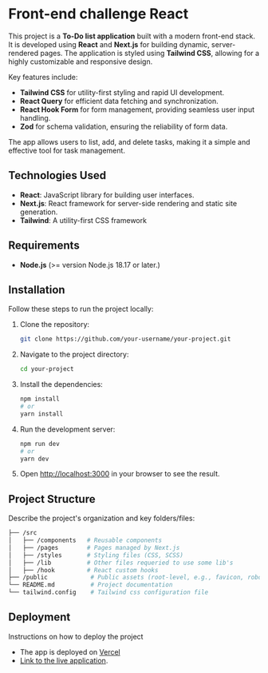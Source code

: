 # Front-end challenge React 

This project is a **To-Do list application** built with a modern front-end stack. It is developed using **React** and **Next.js** for building dynamic, server-rendered pages. The application is styled using **Tailwind CSS**, allowing for a highly customizable and responsive design.

Key features include:

- **Tailwind CSS** for utility-first styling and rapid UI development.
- **React Query** for efficient data fetching and synchronization.
- **React Hook Form** for form management, providing seamless user input handling.
- **Zod** for schema validation, ensuring the reliability of form data.

The app allows users to list, add, and delete tasks, making it a simple and effective tool for task management.


## Technologies Used

- **React**: JavaScript library for building user interfaces.
- **Next.js**: React framework for server-side rendering and static site generation.
- **Tailwind**: A utility-first CSS framework

## Requirements

- **Node.js** (>= version Node.js 18.17 or later.)

## Installation

Follow these steps to run the project locally:

1. Clone the repository:

    ```bash
    git clone https://github.com/your-username/your-project.git
    ```

2. Navigate to the project directory:

    ```bash
    cd your-project
    ```

3. Install the dependencies:

    ```bash
    npm install
    # or
    yarn install
    ```

4. Run the development server:

    ```bash
    npm run dev
    # or
    yarn dev
    ```

5. Open [http://localhost:3000](http://localhost:3000) in your browser to see the result.

## Project Structure

Describe the project's organization and key folders/files:

```bash
├── /src
│   ├── /components   # Reusable components
│   ├── /pages        # Pages managed by Next.js
│   ├── /styles       # Styling files (CSS, SCSS)
│   ├── /lib          # Other files requeried to use some lib's
│   ├── /hook         # React custom hooks
├── /public            # Public assets (root-level, e.g., favicon, robots.txt)
└── README.md          # Project documentation
└── tailwind.config    # Tailwind css configuration file

```
## Deployment

Instructions on how to deploy the project

- The app is deployed on [Vercel](https://vercel.com/) 
- [Link to the live application](https://your-project.vercel.app).
